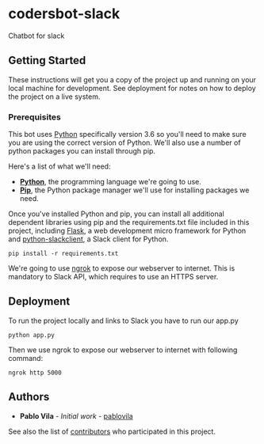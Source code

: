 # codersbot-slack
Chatbot for slack

## Getting Started

These instructions will get you a copy of the project up and running on your local machine for development. See deployment for notes on how to deploy the project on a live system.

### Prerequisites

This bot uses [Python](https://www.python.org/downloads/) specifically version 3.6 so you'll need to make sure you are using the correct version of Python. We'll also use a number of python packages you can install through pip.

Here's a list of what we'll need:

- **[Python](https://www.python.org/downloads/)**, the programming language we're going to use.
- **[Pip](https://pip.pypa.io/en/stable/installing/)**, the Python package manager we'll use for installing packages we need.

Once you've installed Python and pip, you can install all additional dependent libraries using pip and the requirements.txt file included in this project, 
including [Flask](http://flask.pocoo.org/), a web development micro framework for Python and [python-slackclient](http://python-slackclient.readthedocs.io/en/latest/), a Slack client for Python.

```
pip install -r requirements.txt
```

We're going to use [ngrok](https://ngrok.com/) to expose our webserver to internet. This is mandatory to Slack API, which requires to use an HTTPS server.


## Deployment

To run the project locally and links to Slack you have to run our app.py

```
python app.py
```

Then we use ngrok to expose our webserver to internet with following command:
```
ngrok http 5000
```


## Authors

* **Pablo Vila** - *Initial work* - [pablovila](https://github.com/pablovila)

See also the list of [contributors](https://github.com/coders-cantabria/codersbot-slack/graphs/contributors) who participated in this project.
